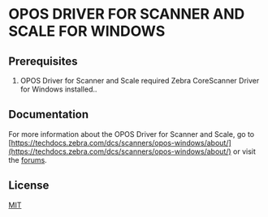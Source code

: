 # OPOS DRIVER FOR SCANNER AND SCALE FOR WINDOWS

## Prerequisites
1. OPOS Driver for Scanner and Scale required Zebra CoreScanner Driver for Windows installed..

## Documentation
For more information about the OPOS Driver for Scanner and Scale, go to [https://techdocs.zebra.com/dcs/scanners/opos-windows/about/](https://techdocs.zebra.com/dcs/scanners/opos-windows/about/) or visit the [forums](https://developer.zebra.com/community/technologies/advanced-data-capture).

## License
[MIT](LICENSE.txt)
